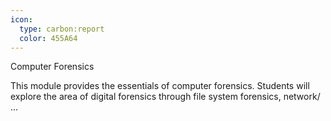 ```yaml
---
icon:
  type: carbon:report
  color: 455A64
---
```

Computer Forensics

This module provides the essentials of computer forensics. Students will explore the area of digital forensics through file system forensics, network/ ... 
